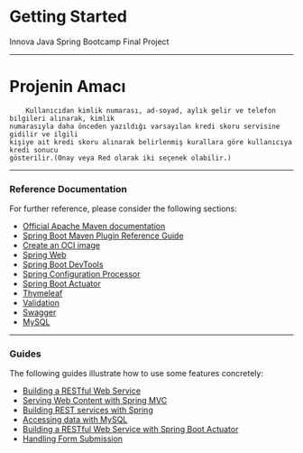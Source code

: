 # Getting Started

Innova Java Spring Bootcamp Final Project

------

# Projenin Amacı

        Kullanıcıdan kimlik numarası, ad-soyad, aylık gelir ve telefon bilgileri alınarak, kimlik
    numarasıyla daha önceden yazıldığı varsayılan kredi skoru servisine gidilir ve ilgili
    kişiye ait kredi skoru alınarak belirlenmiş kurallara göre kullanıcıya kredi sonucu
    gösterilir.(Onay veya Red olarak iki seçenek olabilir.)

-------

### Reference Documentation

For further reference, please consider the following sections:

* [Official Apache Maven documentation](https://maven.apache.org/guides/index.html)
* [Spring Boot Maven Plugin Reference Guide](https://docs.spring.io/spring-boot/docs/2.6.3/maven-plugin/reference/html/)
* [Create an OCI image](https://docs.spring.io/spring-boot/docs/2.6.3/maven-plugin/reference/html/#build-image)
* [Spring Web](https://docs.spring.io/spring-boot/docs/2.6.3/reference/htmlsingle/#boot-features-developing-web-applications)
* [Spring Boot DevTools](https://docs.spring.io/spring-boot/docs/2.6.3/reference/htmlsingle/#using-boot-devtools)
* [Spring Configuration Processor](https://docs.spring.io/spring-boot/docs/2.6.3/reference/htmlsingle/#configuration-metadata-annotation-processor)
* [Spring Boot Actuator](https://docs.spring.io/spring-boot/docs/2.6.3/reference/htmlsingle/#production-ready)
* [Thymeleaf](https://docs.spring.io/spring-boot/docs/2.6.3/reference/htmlsingle/#boot-features-spring-mvc-template-engines)
* [Validation](https://docs.spring.io/spring-boot/docs/2.6.3/reference/htmlsingle/#boot-features-validation)
* [Swagger](https://springdoc.org/)
* [MySQL](https://dev.mysql.com/doc/)
-----

### Guides

The following guides illustrate how to use some features concretely:

* [Building a RESTful Web Service](https://spring.io/guides/gs/rest-service/)
* [Serving Web Content with Spring MVC](https://spring.io/guides/gs/serving-web-content/)
* [Building REST services with Spring](https://spring.io/guides/tutorials/bookmarks/)
* [Accessing data with MySQL](https://spring.io/guides/gs/accessing-data-mysql/)
* [Building a RESTful Web Service with Spring Boot Actuator](https://spring.io/guides/gs/actuator-service/)
* [Handling Form Submission](https://spring.io/guides/gs/handling-form-submission/)

